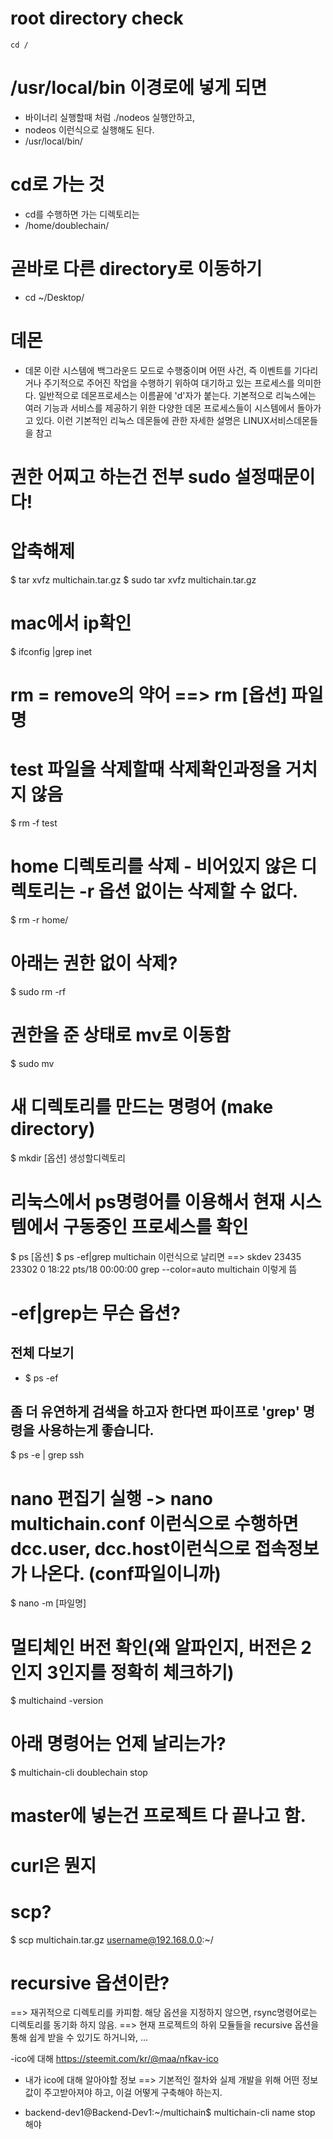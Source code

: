 # root directory check
`cd /`

# /usr/local/bin 이경로에 넣게 되면
-  바이너리 실행할때 처럼 ./nodeos 실행안하고,
- nodeos 이런식으로 실행해도 된다.
- /usr/local/bin/

# cd로 가는 것 
- cd를 수행하면 가는 디렉토리는
- /home/doublechain/
 

# 곧바로 다른 directory로 이동하기
- cd ~/Desktop/

# 데몬
- 데몬 이란 시스템에 백그라운드 모드로 수행중이며 어떤 사건, 즉 이벤트를 기다리거나 주기적으로 주어진 작업을 수행하기 위하여 대기하고 있는 프로세스를 의미한다. 일반적으로 데몬프로세스는 이름끝에 'd'자가 붙는다. 
기본적으로 리눅스에는 여러 기능과 서비스를 제공하기 위한 다양한 데몬 프로세스들이 시스템에서 돌아가고 있다. 이런 기본적인 리눅스 데몬들에 관한 자세한 설명은 LINUX서비스데몬들을 참고

# 권한 어찌고 하는건 전부 sudo 설정때문이다!

# 압축해제
$ tar xvfz multichain.tar.gz
$ sudo tar xvfz multichain.tar.gz

# mac에서 ip확인
$ ifconfig |grep inet

# rm = remove의 약어 ==> rm [옵션] 파일명
# test 파일을 삭제할때 삭제확인과정을 거치지 않음
$ rm -f test

# home 디렉토리를 삭제 - 비어있지 않은 디렉토리는 -r 옵션 없이는 삭제할 수 없다.
$ rm -r home/

# 아래는 권한 없이 삭제?
$ sudo rm -rf

# 권한을 준 상태로 mv로 이동함
$ sudo mv

# 새 디렉토리를 만드는 명령어 (make directory)
$ mkdir [옵션] 생성할디렉토리

# 리눅스에서 ps명령어를 이용해서 현재 시스템에서 구동중인 프로세스를 확인 
$ ps [옵션] 
$ ps -ef|grep multichain 이런식으로 날리면
==> skdev    23435 23302  0 18:22 pts/18   00:00:00 grep --color=auto multichain 이렇게 뜸


# -ef|grep는 무슨 옵션?

## 전체 다보기
- $ ps -ef
## 좀 더 유연하게 검색을 하고자 한다면 파이프로 'grep' 명령을 사용하는게 좋습니다.
$ ps -e | grep ssh

# nano 편집기 실행 -> nano multichain.conf  이런식으로 수행하면 dcc.user, dcc.host이런식으로 접속정보가 나온다. (conf파일이니까)
$ nano -m [파일명]

# 멀티체인 버전 확인(왜 알파인지, 버전은 2인지 3인지를 정확히 체크하기)
$ multichaind -version

# 아래 명령어는 언제 날리는가?
$ multichain-cli doublechain stop

# master에 넣는건 프로젝트 다 끝나고 함.

# curl은 뭔지

# scp?
$ scp multichain.tar.gz username@192.168.0.0:~/

# recursive 옵션이란?
==> 재귀적으로 디렉토리를 카피함. 해당 옵션을 지정하지 않으면, rsync명령어로는 디렉토리를 동기화 하지 않음.
==> 현재 프로젝트의 하위 모듈들을 recursive 옵션을 통해 쉽게 받을 수 있기도 하거니와, ...

-ico에 대해
https://steemit.com/kr/@maa/nfkav-ico

- 내가 ico에 대해 알아야할 정보
==> 기본적인 절차와
실제 개발을 위해 어떤 정보값이 주고받아져야 하고,
이걸 어떻게 구축해야 하는지.

- backend-dev1@Backend-Dev1:~/multichain$ multichain-cli name stop 해야